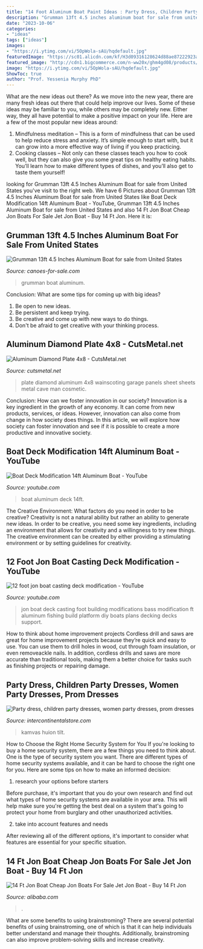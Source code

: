```yaml
---
title: "14 Foot Aluminum Boat Paint Ideas : Party Dress, Children Party Dresses, Women Party Dresses, Prom Dresses"
description: "Grumman 13ft 4.5 inches aluminum boat for sale from united states"
date: "2023-10-06"
categories:
- "ideas"
tags: ["ideas"]
images:
- "https://i.ytimg.com/vi/5OpWola-sAU/hqdefault.jpg"
featuredImage: "https://sc01.alicdn.com/kf/H3d09316128624d88ae87222923a0cc94c/236846571/H3d09316128624d88ae87222923a0cc94c.jpg"
featured_image: "http://cdn1.bigcommerce.com/n-ww20x/ghm4gd08/products/1200/images/1383/yhst-89776650511186_2268_43255001__69090.1386349610.500.750.jpg?c=2"
image: "https://i.ytimg.com/vi/5OpWola-sAU/hqdefault.jpg"
ShowToc: true
author: "Prof. Yessenia Murphy PhD"
---
```



What are the new ideas out there?
As we move into the new year, there are many fresh ideas out there that could help improve our lives. Some of these ideas may be familiar to you, while others may be completely new. Either way, they all have potential to make a positive impact on your life. Here are a few of the most popular new ideas around: 
1. Mindfulness meditation – This is a form of mindfulness that can be used to help reduce stress and anxiety. It’s simple enough to start with, but it can grow into a more effective way of living if you keep practicing. 
2. Cooking classes – Not only can these classes teach you how to cook well, but they can also give you some great tips on healthy eating habits. You’ll learn how to make different types of dishes, and you’ll also get to taste them yourself!

	

		
looking for Grumman 13ft 4.5 Inches Aluminum Boat for sale from United States you've visit to the right web. We have 6 Pictures about Grumman 13ft 4.5 Inches Aluminum Boat for sale from United States like Boat Deck Modification 14ft Aluminum Boat - YouTube, Grumman 13ft 4.5 Inches Aluminum Boat for sale from United States and also 14 Ft Jon Boat Cheap Jon Boats For Sale Jet Jon Boat - Buy 14 Ft Jon. Here it is:
		
    
## Grumman 13ft 4.5 Inches Aluminum Boat For Sale From United States

<img loading=lazy src="https://canoes-for-sale.com/sites/default/files/products-images/2019-07/169983/169983-145644.jpg" onerror="this.onerror=null;this.src='https://tse4.mm.bing.net/th?id=OIP.U6D8UTUB8_GWRWWaCTbznQHaFj&amp;pid=15.1';" alt="Grumman 13ft 4.5 Inches Aluminum Boat for sale from United States">

_Source: canoes-for-sale.com_

>grumman boat aluminum. 

	

Conclusion: What are some tips for coming up with big ideas?
1. Be open to new ideas.
2. Be persistent and keep trying.
3. Be creative and come up with new ways to do things.
4. Don't be afraid to get creative with your thinking process.

    
## Aluminum Diamond Plate 4x8 - CutsMetal.net

<img loading=lazy src="http://cdn1.bigcommerce.com/n-ww20x/ghm4gd08/products/1200/images/1383/yhst-89776650511186_2268_43255001__69090.1386349610.500.750.jpg?c=2" onerror="this.onerror=null;this.src='https://tse1.mm.bing.net/th?id=OIP.cEW4WbtJQoMhKqP8_ZMWqgHaE7&amp;pid=15.1';" alt="Aluminum Diamond Plate 4x8 - CutsMetal.net">

_Source: cutsmetal.net_

>plate diamond aluminum 4x8 wainscoting garage panels sheet sheets metal cave man cosmetic. 

	

Conclusion: How can we foster innovation in our society?
Innovation is a key ingredient in the growth of any economy. It can come from new products, services, or ideas. However, innovation can also come from change in how society does things. In this article, we will explore how society can foster innovation and see if it is possible to create a more productive and innovative society.

    
## Boat Deck Modification 14ft Aluminum Boat - YouTube

<img loading=lazy src="https://i.ytimg.com/vi/FVzHrtkXKtE/maxresdefault.jpg" onerror="this.onerror=null;this.src='https://tse3.mm.bing.net/th?id=OIP.zqn1kv9Cn0i7OA0gAh4oyAHaEK&amp;pid=15.1';" alt="Boat Deck Modification 14ft Aluminum Boat - YouTube">

_Source: youtube.com_

>boat aluminum deck 14ft. 

	

The Creative Environment: What factors do you need in order to be creative?
Creativity is not a natural ability but rather an ability to generate new ideas. In order to be creative, you need some key ingredients, including an environment that allows for creativity and a willingness to try new things. The creative environment can be created by either providing a stimulating environment or by setting guidelines for creativity.

    
## 12 Foot Jon Boat Casting Deck Modification - YouTube

<img loading=lazy src="https://i.ytimg.com/vi/5OpWola-sAU/hqdefault.jpg" onerror="this.onerror=null;this.src='https://tse3.mm.bing.net/th?id=OIP.fn18l_DS0BOEuXWsXWg_DQHaFj&amp;pid=15.1';" alt="12 foot jon boat casting deck modification - YouTube">

_Source: youtube.com_

>jon boat deck casting foot building modifications bass modification ft aluminum fishing build platform diy boats plans decking decks support. 

	

How to think about home improvement projects
Cordless drill and saws are great for home improvement projects because they’re quick and easy to use. You can use them to drill holes in wood, cut through foam insulation, or even removeackle nails. In addition, cordless drills and saws are more accurate than traditional tools, making them a better choice for tasks such as finishing projects or repairing damage.

    
## Party Dress, Children Party Dresses, Women Party Dresses, Prom Dresses

<img loading=lazy src="https://ae01.alicdn.com/kf/H73a8cc28f5354bdd95b3ef4ed3c4967cT.png" onerror="this.onerror=null;this.src='https://tse2.mm.bing.net/th?id=OIP.rN83KcR1_UOo3Dm_mNOMggHaDt&amp;pid=15.1';" alt="Party dress, children party dresses, women party dresses, prom dresses">

_Source: intercontinentalstore.com_

>kamvas huion tilt. 

	

How to Choose the Right Home Security System for You
If you're looking to buy a home security system, there are a few things you need to think about. One is the type of security system you want. There are different types of home security systems available, and it can be hard to choose the right one for you. Here are some tips on how to make an informed decision: 
1. research your options before starters

Before purchase, it's important that you do your own research and find out what types of home security systems are available in your area. This will help make sure you're getting the best deal on a system that's going to protect your home from burglary and other unauthorized activities. 

2. take into account features and needs

After reviewing all of the different options, it's important to consider what features are essential for your specific situation.

    
## 14 Ft Jon Boat Cheap Jon Boats For Sale Jet Jon Boat - Buy 14 Ft Jon

<img loading=lazy src="https://sc01.alicdn.com/kf/H3d09316128624d88ae87222923a0cc94c/236846571/H3d09316128624d88ae87222923a0cc94c.jpg" onerror="this.onerror=null;this.src='https://tse3.mm.bing.net/th?id=OIP.MqEnR8v0j9KSR_XbwRJEVQHaHa&amp;pid=15.1';" alt="14 Ft Jon Boat Cheap Jon Boats For Sale Jet Jon Boat - Buy 14 Ft Jon">

_Source: alibaba.com_

>. 

	

What are some benefits to using brainstroming?
There are several potential benefits of using brainstroming, one of which is that it can help individuals better understand and manage their thoughts. Additionally, brainstroming can also improve problem-solving skills and increase creativity.

